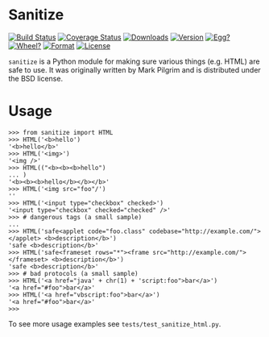 # Sanitize

[![Build Status](https://secure.travis-ci.org/Alir3z4/python-sanitize.png)](http://travis-ci.org/Alir3z4/python-sanitize)
[![Coverage Status](https://coveralls.io/repos/Alir3z4/python-sanitize/badge.png)](https://coveralls.io/r/Alir3z4/python-sanitize)
[![Downloads](https://pypip.in/d/sanitize/badge.png)](https://pypi.python.org/pypi/sanitize/)
[![Version](https://pypip.in/v/sanitize/badge.png)](https://pypi.python.org/pypi/sanitize/)
[![Egg?](https://pypip.in/egg/sanitize/badge.png)](https://pypi.python.org/pypi/sanitize/)
[![Wheel?](https://pypip.in/wheel/sanitize/badge.png)](https://pypi.python.org/pypi/sanitize/)
[![Format](https://pypip.in/format/sanitize/badge.png)](https://pypi.python.org/pypi/sanitize/)
[![License](https://pypip.in/license/sanitize/badge.png)](https://pypi.python.org/pypi/sanitize/)

`sanitize` is a Python module for making sure various things (e.g. HTML) are safe to use. 
It was originally written by Mark Pilgrim and is distributed under the BSD license.

Usage
=====
```
>>> from sanitize import HTML
>>> HTML('<b>hello')
'<b>hello</b>'
>>> HTML('<img>')
'<img />'
>>> HTML(("<b><b><b>hello")
... )
'<b><b><b>hello</b></b></b>'
>>> HTML('<img src="foo"/')
''
>>> HTML('<input type="checkbox" checked>')
'<input type="checkbox" checked="checked" />'
>>> # dangerous tags (a small sample)
... 
>>> HTML('safe<applet code="foo.class" codebase="http://example.com/"></applet> <b>description</b>')
'safe <b>description</b>'
>>> HTML('safe<frameset rows="*"><frame src="http://example.com/"></frameset> <b>description</b>')
'safe <b>description</b>'
>>> # bad protocols (a small sample)
>>> HTML('<a href="java' + chr(1) + 'script:foo">bar</a>')
'<a href="#foo">bar</a>'
>>> HTML('<a href="vbscript:foo">bar</a>')
'<a href="#foo">bar</a>'
>>> 
```
To see more usage examples see `tests/test_sanitize_html.py`.



